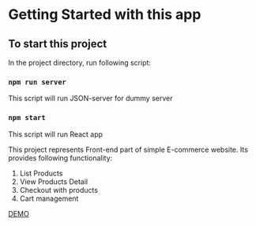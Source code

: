 # Getting Started with this app

## To start this project

In the project directory, run following script:

### `npm run server`

This script will run JSON-server for dummy server

### `npm start`

This script will run React app

This project represents Front-end part of simple E-commerce website. Its provides following functionality:

1. List Products
2. View Products Detail
3. Checkout with products
4. Cart management

[DEMO](https://vercel.com/gurungprabhu/e-commerce-sample)
